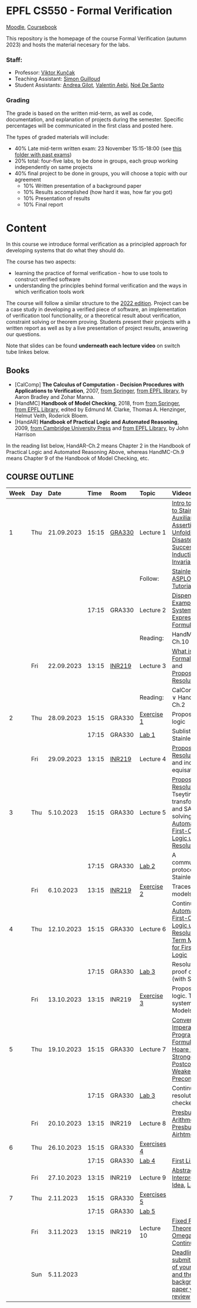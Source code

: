 # EPFL CS550 - Formal Verification

[Moodle](https://moodle.epfl.ch/course/view.php?id=13051), [Coursebook](https://edu.epfl.ch/coursebook/en/formal-verification-CS-550?cb_cycle=bama_cyclemaster&cb_section=in)

This  repository is the homepage of the course Formal Verification (autumn 2023) and hosts the material necesary for the labs.

### Staff:

- Professor: [Viktor Kunčak](https://people.epfl.ch/viktor.kuncak)
- Teaching Assistant: [Simon Guilloud](https://people.epfl.ch/simon.guilloud)
- Student Assistants: [Andrea Gilot](https://people.epfl.ch/andrea.gilot), [Valentin Aebi](https://people.epfl.ch/valentin.aebi/), [Noé De Santo](https://people.epfl.ch/noe.desanto)

### Grading

The grade is based on the written mid-term, as well as code, documentation, and explanation of projects during the semester. Specific percentages will be communicated in the first class and posted here.

The types of graded materials will include:

- 40% Late mid-term written exam: 23 November 15:15-18:00 (see [this folder with past exams](past-exams/))
- 20% total: four-five labs, to be done in groups, each group working independently on same projects
- 40% final project to be done in groups, you will choose a topic with our agreement
    - 10% Written presentation of a background paper 
    - 10% Results accomplished (how hard it was, how far you got)
    - 10% Presentation of results
    - 10% Final report

# Content

In this course we introduce formal verification as a principled approach for developing systems that do what they should do.

The course has two aspects:
- learning the practice of formal verification - how to use tools to construct verified software
- understanding the principles behind formal verification and the ways in which verification tools work

The course will follow a similar structure to the [2022 edition](https://gitlab.epfl.ch/lara/cs550/-/tree/2022?ref_type=heads). Project can be a case study in developing a verified piece of software, an implementation of verification tool functionality, or a theoretical result about verification, constraint solving or theorem proving. Students present their projects with a written report as well as by a live presentation of project results, answering our questions.

Note that slides can be found **underneath each lecture video** on switch tube linkes below. 

## Books

* [CalComp] **The Calculus of Computation - Decision Procedures with Applications to Verification**, 2007, [from Springer](https://doi.org/10.1007/978-3-540-74113-8), [from EPFL library](https://www.epfl.ch/campus/library/beast/?isbn=9783540741138), by Aaron Bradley and Zohar Manna.
* [HandMC] **Handbook of Model Checking**, 2018, from [from Springer](https://link.springer.com/book/10.1007/978-3-319-10575-8), [from EPFL Library](https://library.epfl.ch/en/beast?isbn=9783319105758), edited by Edmund M. Clarke, Thomas A. Henzinger, Helmut Veith, Roderick Bloem.
* [HandAR] **Handbook of Practical Logic and Automated Reasoning**, 2009, [from Cambridge University Press](https://doi.org/10.1017/CBO9780511576430) and [from EPFL Library](https://library.epfl.ch/en/beast?isbn=9786612058776), by John Harrison

In the reading list below, HandAR-Ch.2 means Chapter 2 in the Handbook of Practical Logic and Automated Reasoning Above, whereas HandMC-Ch.9 means Chapter 9 of the Handbook of Model Checking, etc.



## COURSE OUTLINE 


| Week | Day | Date       | Time  | Room   | Topic                           | Videos & Slides              |
| :--  | :-- | :--        | :--   | :--    | :--                             | :--                          |
| 1    | Thu | 21.09.2023 | 15:15 | [GRA330](https://plan.epfl.ch/?room==GR%20A3%2030) | Lecture 1                       | [Intro to FV](https://tube.switch.ch/videos/56b40f7e), [Intro to Stainless](https://tube.switch.ch/videos/c7d203e8), [Auxiliary Assertions](https://tube.switch.ch/videos/44e8a0dc), [Unfolding](https://tube.switch.ch/videos/ada8a42c), [Disasters, Successes, and Inductive Invariants](https://tube.switch.ch/videos/cca7c3f8) |
|      |     |           |   |   | Follow:                       | [Stainless ASPLOS'22 Tutorial](https://epfl-lara.github.io/asplos2022tutorial/)  |
|      |     |           | 17:15 | GRA330 | Lecture 2                       | [Dispenser Example](https://tube.switch.ch/videos/ded227dd), [Finite Systems Expressed with Formulas](https://tube.switch.ch/videos/088d2823) |
|      |     |            |   |   | Reading:                       | HandMC-Ch.10  |
|      | Fri | 22.09.2023 | 13:15 | [INR219](https://plan.epfl.ch/?room==INR%20219) | Lecture 3                       | [What is a Formal Proof?](https://tube.switch.ch/videos/4a211e7a) and [Propositional Resolution](https://tube.switch.ch/videos/280bbc4c) |
|      |     |            |   |   | Reading:                       | CalComp-Ch.1 ∨ HandAR-Ch.2 |
| 2    | Thu | 28.09.2023 | 15:15 | GRA330 | [Exercise 1](exercises/Exercises1/ex1.pdf) | Propositional logic
|      |     |            | 17:15 | GRA330 | [Lab 1](labs/lab1/) | Sublists in Stainless
|      | Fri | 29.09.2023 | 13:15 | [INR219](https://plan.epfl.ch/?room==INR%20219) | Lecture 4                       | [Propositional Resolution](https://tube.switch.ch/videos/280bbc4c) up to and including equisatisfiability |
| 3    | Thu | 5.10.2023 | 15:15 | GRA330 | Lecture 5 | [Propositional Resolution](https://tube.switch.ch/videos/280bbc4c): Tseytin's transformation and SAT solving. [Automating First-Order Logic using Resolution](https://tube.switch.ch/videos/60fb9217) | 
|      |     |           | 17:15 | GRA330 | [Lab 2](labs/lab2) | A communication protocol in Stainless 
|      | Fri | 6.10.2023 | 13:15 | [INR219](https://plan.epfl.ch/?room==INR%20219) | [Exercise 2](https://gitlab.epfl.ch/lara/cs550/-/tree/main/exercises/Exercises2?ref_type=heads)         | Traces, SAT, models |
| 4    | Thu | 12.10.2023 | 15:15 | GRA330 | Lecture 6 | Continue [Automating First-Order Logic using Resolution](https://tube.switch.ch/videos/60fb9217). [Term Models for First-Order Logic](https://mediaspace.epfl.ch/edit/0_jnuljf9n)
|      |     |            | 17:15 | GRA330 | [Lab 3](labs/lab3/) | Resolution proof checker (with Stainless) |
|      | Fri | 13.10.2023| 13:15 | INR219 | [Exercise 3](https://gitlab.epfl.ch/lara/cs550/-/tree/main/exercises/Exercises3) | Propositional logic. Transition systems. Models |
| 5    | Thu | 19.10.2023 | 15:15 | GRA330 | Lecture 7 | [Converting Imperative Programs to Formulas](https://tube.switch.ch/videos/79219264), [Hoare Logic, Strongest Postcondition, Weakest Precondition](https://tube.switch.ch/videos/3fc107a7) |  
|      |     |            | 17:15 | GRA330 | [Lab 3](labs/lab3/) | Continue resolution proof checker |
|      | Fri | 20.10.2023 | 13:15 | INR219 | Lecture 8 | [Presburger Arithmetic 1](https://tube.switch.ch/videos/535e9dea), [Presburger Airhtmetic 2](https://tube.switch.ch/videos/ceecf2f6) |
| 6    | Thu | 26.10.2023 | 15:15 | GRA330 | [Exercises 4](https://gitlab.epfl.ch/lara/cs550/-/tree/main/exercises/Exercises4) |  |  
|      |     |            | 17:15 | GRA330 | [Lab 4](labs/lab4) | [First Lisa Lab](https://gitlab.epfl.ch/lara/cs550/-/tree/main/labs/lab4) |
|      | Fri | 27.10.2023 | 13:15 | INR219 | Lecture 9 | [Abstract Interpretation Idea](https://tube.switch.ch/videos/cOvvbWjTpU), [Lattices](https://tube.switch.ch/videos/Zj3TNfknHG) |
| 7    | Thu | 2.11.2023 | 15:15 | GRA330 | [Exercises 5](https://gitlab.epfl.ch/lara/cs550/-/tree/main/exercises/Exercises5) |  |  
|      |     |           | 17:15 | GRA330 | [Lab 5](https://gitlab.epfl.ch/lara/cs550/-/tree/main/labs/lab5) |  |
|      | Fri | 3.11.2023 | 13:15 | INR219 | Lecture 10 |  [Fixed Point Theorem](https://tube.switch.ch/videos/dQ5vvteGhz), [Omega Continuity](https://tube.switch.ch/videos/DkObtnApKb) |
|      | Sun | 5.11.2023 |       |        |            | [Deadline to submit the topic of your project and the background paper you will review](https://gitlab.epfl.ch/lara/cs550/-/blob/main/project/Background%20Paper%20Review.md) |
